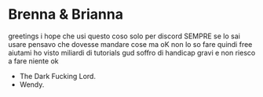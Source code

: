 # Brenna &  Brianna
greetings i hope che usi questo coso solo per discord SEMPRE se lo sai usare
pensavo che dovesse mandare cose ma oK non lo so fare
quindi free aiutami
ho visto miliardi di tutorials
gud
soffro di handicap gravi e non riesco a fare niente 
ok
- The Dark Fucking Lord.
- Wendy.

